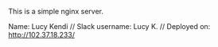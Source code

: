 This is a simple nginx server.

Name: Lucy Kendi  //
Slack username: Lucy K. //
Deployed on: http://102.37.18.233/
